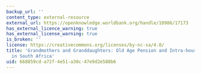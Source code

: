 ```yaml
---
backup_url: ''
content_type: external-resource
external_url: https://openknowledge.worldbank.org/handle/10986/17173
has_external_licence_warning: true
has_external_license_warning: true
is_broken: ''
license: https://creativecommons.org/licenses/by-nc-sa/4.0/
title: 'Grandmothers and Granddaughters: Old Age Pension and Intra-household Allocation
  in South Africa'
uid: 668859cd-a72f-4e51-a30c-47e9d2e588b6
---
```

